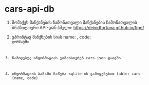 # cars-api-db

1. მომაქვს მანქანების ჩამონათვალი მანქანების ჩამონათვალის ბრაზილიური API-დან
ბმული: https://deividfortuna.github.io/fipe/

2. ვპრინტავ მანქნების სიას name: <name>, code: <code> ფორმატში

3. წამოღებულ ინფორმაციას ვიმახსოვრებ cars.json ფაილში

4. ინფორმაციის ბაზაში ჩაწერა sqlite-ის გამოყენებით table: cars (name, code)
